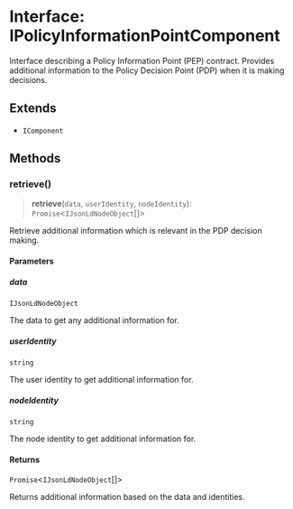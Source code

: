 # Interface: IPolicyInformationPointComponent

Interface describing a Policy Information Point (PEP) contract.
Provides additional information to the Policy Decision Point (PDP) when
it is making decisions.

## Extends

- `IComponent`

## Methods

### retrieve()

> **retrieve**(`data`, `userIdentity`, `nodeIdentity`): `Promise`\<`IJsonLdNodeObject`[]\>

Retrieve additional information which is relevant in the PDP decision making.

#### Parameters

##### data

`IJsonLdNodeObject`

The data to get any additional information for.

##### userIdentity

`string`

The user identity to get additional information for.

##### nodeIdentity

`string`

The node identity to get additional information for.

#### Returns

`Promise`\<`IJsonLdNodeObject`[]\>

Returns additional information based on the data and identities.
